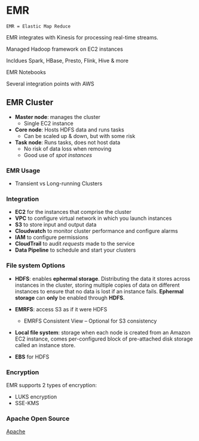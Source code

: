 # EMR

`EMR = Elastic Map Reduce`

EMR integrates with Kinesis for processing real-time streams.

Managed Hadoop framework on EC2 instances

Incldues Spark, HBase, Presto, Flink, Hive & more

EMR Notebooks

Several integration points with AWS

## EMR Cluster
- **Master node**: manages the cluster
    - Single EC2 instance
- **Core node**: Hosts HDFS data and runs tasks
    - Can be scaled up & down, but with some risk
- **Task node**: Runs tasks, does not host data
    - No risk of data loss when removing
    - Good use of _spot instances_

### EMR Usage
- Transient vs Long-running Clusters

### Integration
- **EC2** for the instances that comprise the cluster
- **VPC** to configure virtual network in which you launch instances
- **S3** to store input and output data
- **Cloudwatch** to monitor cluster performance and configure alarms
- **IAM** to configure permissions
- **CloudTrail** to audit _requests_ made to the service
- **Data Pipeline** to schedule and start your clusters

### File system Options

- **HDFS**: enables **ephermal storage**. Distributing the data it stores across instances in the cluster, storing multiple copies of data on different instances to ensure that no data is lost if an instance fails. **Ephermal storage** can **only** be enabled through **HDFS**.

- **EMRFS**: access S3 as if it were HDFS
    - EMRFS Consistent View – Optional for S3 consistency

- **Local file system**: storage when each node is created from an Amazon EC2 instance, comes per-configured block of pre-attached disk storage called an instance store.

- **EBS** for HDFS

### Encryption

EMR supports 2 types of encryption:
- LUKS encryption
- SSE-KMS

### Apache Open Source
[Apache](./Apache.md#Apache)